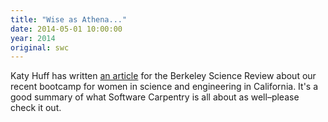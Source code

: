 ```yaml
---
title: "Wise as Athena..."
date: 2014-05-01 10:00:00
year: 2014
original: swc
---
```

<p>
  Katy Huff has written <a href="http://sciencereview.berkeley.edu/wise-athena-swifter-hermes/">an article</a>
  for the Berkeley Science Review
  about our recent bootcamp for women in science and engineering in California.
  It's a good summary of what Software Carpentry is all about as well–please
  check it out.
</p>
